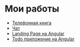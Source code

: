 # Мои работы

- [Телефонная книга](https://saqhan.github.io/contacts/)
- [Чат](https://saqhan.github.io/chat/)
- [Landing Page на Angular](https://saqhan.github.io/prelude/)
- [Todo приложение нa Angular](https://saqhan.github.io/ng-todo/)
